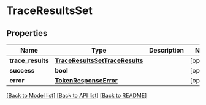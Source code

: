 # TraceResultsSet

## Properties
Name | Type | Description | Notes
------------ | ------------- | ------------- | -------------
**trace_results** | [**TraceResultsSetTraceResults**](TraceResultsSetTraceResults.md) |  | [optional] 
**success** | **bool** |  | [optional] 
**error** | [**TokenResponseError**](TokenResponseError.md) |  | [optional] 

[[Back to Model list]](../README.md#documentation-for-models) [[Back to API list]](../README.md#documentation-for-api-endpoints) [[Back to README]](../README.md)

